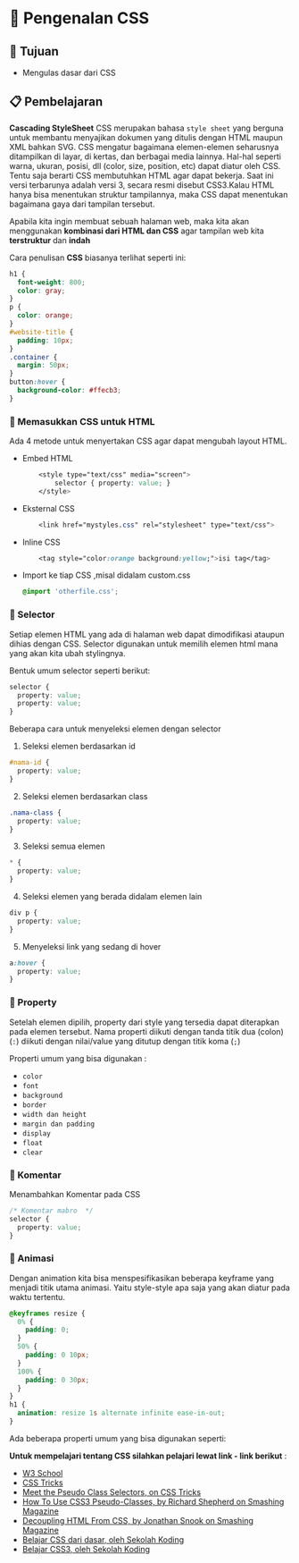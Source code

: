# :art: Pengenalan CSS

## :bookmark_tabs: Tujuan

- Mengulas dasar dari CSS

## :clipboard: Pembelajaran

**Cascading StyleSheet** CSS merupakan bahasa `style sheet` yang berguna untuk membantu menyajikan dokumen yang ditulis dengan HTML maupun XML bahkan SVG. CSS mengatur bagaimana elemen-elemen seharusnya ditampilkan di layar, di kertas, dan berbagai media lainnya. Hal-hal seperti warna, ukuran, posisi, dll (color, size, position, etc) dapat diatur oleh CSS. Tentu saja berarti CSS membutuhkan HTML agar dapat bekerja. Saat ini versi terbarunya adalah versi 3, secara resmi disebut CSS3.Kalau HTML hanya bisa menentukan struktur tampilannya, maka CSS dapat menentukan bagaimana gaya dari tampilan tersebut.

Apabila kita ingin membuat sebuah halaman web, maka kita akan menggunakan **kombinasi dari HTML dan CSS** agar tampilan web kita **terstruktur** dan **indah**

Cara penulisan **CSS** biasanya terlihat seperti ini:

```css
h1 {
  font-weight: 800;
  color: gray;
}
p {
  color: orange;
}
#website-title {
  padding: 10px;
}
.container {
  margin: 50px;
}
button:hover {
  background-color: #ffecb3;
}
```

### :telescope: Memasukkan CSS untuk HTML

Ada 4 metode untuk menyertakan CSS agar dapat mengubah layout HTML.

- Embed HTML
  ```css
      <style type="text/css" media="screen">
          selector { property: value; }
      </style>
  ```
- Eksternal CSS
  ```css
      <link href="mystyles.css" rel="stylesheet" type="text/css">
  ```
- Inline CSS
  ```css
      <tag style="color:orange background:yellow;">isi tag</tag>
  ```
- Import ke tiap CSS ,misal didalam custom.css
  ```css
  @import 'otherfile.css';
  ```

### :gem: Selector

Setiap elemen HTML yang ada di halaman web dapat dimodifikasi ataupun dihias dengan CSS. Selector digunakan untuk memilih elemen html mana yang akan kita ubah stylingnya.

Bentuk umum selector seperti berikut:

```css
selector {
  property: value;
  property: value;
}
```

Beberapa cara untuk menyeleksi elemen dengan selector

1. Seleksi elemen berdasarkan id

```css
#nama-id {
  property: value;
}
```

2. Seleksi elemen berdasarkan class

```css
.nama-class {
  property: value;
}
```

3. Seleksi semua elemen

```css
* {
  property: value;
}
```

4. Seleksi elemen yang berada didalam elemen lain

```css
div p {
  property: value;
}
```

5. Menyeleksi link yang sedang di hover

```css
a:hover {
  property: value;
}
```

### :ribbon: Property

Setelah elemen dipilih, property dari style yang tersedia dapat diterapkan pada elemen tersebut. Nama properti diikuti dengan tanda titik dua (colon) (`:`) diikuti dengan nilai/value yang ditutup dengan titik koma (`;`)

Properti umum yang bisa digunakan :

- `color`
- `font`
- `background`
- `border`
- `width dan height`
- `margin dan padding`
- `display`
- `float`
- `clear`

### :mega: Komentar

Menambahkan Komentar pada CSS

```css
/* Komentar mabro  */
selector {
  property: value;
}
```

### :rainbow: Animasi

Dengan animation kita bisa menspesifikasikan beberapa keyframe yang menjadi titik utama animasi. Yaitu style-style apa saja yang akan diatur pada waktu tertentu.

```css
@keyframes resize {
  0% {
    padding: 0;
  }
  50% {
    padding: 0 10px;
  }
  100% {
    padding: 0 30px;
  }
}
h1 {
  animation: resize 1s alternate infinite ease-in-out;
}
```

Ada beberapa properti umum yang bisa digunakan seperti:

**Untuk mempelajari tentang CSS silahkan pelajari lewat link - link berikut** :

- [W3 School](https://www.w3schools.com/css/default.asp)
- [CSS Tricks](https://css-tricks.com/)
- [Meet the Pseudo Class Selectors, on CSS Tricks](https://css-tricks.com/pseudo-class-selectors)
- [How To Use CSS3 Pseudo-Classes, by Richard Shepherd on Smashing Magazine](https://www.smashingmagazine.com/2011/03/how-to-use-css3-pseudo-classes)
- [Decoupling HTML From CSS, by Jonathan Snook on Smashing Magazine](https://www.smashingmagazine.com/2012/04/decoupling-html-from-css)
- [Belajar CSS dari dasar, oleh Sekolah Koding](http://www.sekolahkoding.com/kelas/belajar-css-dari-dasar)
- [Belajar CSS3, oleh Sekolah Koding](http://www.sekolahkoding.com/kelas/belajar-css3)
